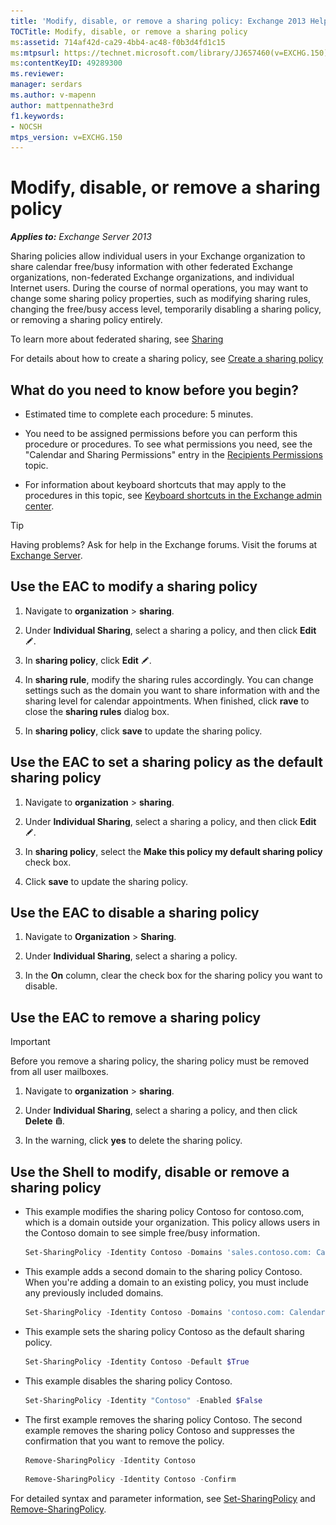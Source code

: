 ```yaml
---
title: 'Modify, disable, or remove a sharing policy: Exchange 2013 Help'
TOCTitle: Modify, disable, or remove a sharing policy
ms:assetid: 714af42d-ca29-4bb4-ac48-f0b3d4fd1c15
ms:mtpsurl: https://technet.microsoft.com/library/JJ657460(v=EXCHG.150)
ms:contentKeyID: 49289300
ms.reviewer: 
manager: serdars
ms.author: v-mapenn
author: mattpennathe3rd
f1.keywords:
- NOCSH
mtps_version: v=EXCHG.150
---
```


# Modify, disable, or remove a sharing policy

_**Applies to:** Exchange Server 2013_

Sharing policies allow individual users in your Exchange organization to share calendar free/busy information with other federated Exchange organizations, non-federated Exchange organizations, and individual Internet users. During the course of normal operations, you may want to change some sharing policy properties, such as modifying sharing rules, changing the free/busy access level, temporarily disabling a sharing policy, or removing a sharing policy entirely.

To learn more about federated sharing, see [Sharing](sharing-exchange-2013-help.md)

For details about how to create a sharing policy, see [Create a sharing policy](create-a-sharing-policy-exchange-2013-help.md)

## What do you need to know before you begin?

- Estimated time to complete each procedure: 5 minutes.

- You need to be assigned permissions before you can perform this procedure or procedures. To see what permissions you need, see the "Calendar and Sharing Permissions" entry in the [Recipients Permissions](recipients-permissions-exchange-2013-help.md) topic.

- For information about keyboard shortcuts that may apply to the procedures in this topic, see [Keyboard shortcuts in the Exchange admin center](keyboard-shortcuts-in-the-exchange-admin-center-2013-help.md).

> [!TIP]
> Having problems? Ask for help in the Exchange forums. Visit the forums at [Exchange Server](https://go.microsoft.com/fwlink/p/?linkid=60612).

## Use the EAC to modify a sharing policy

1. Navigate to **organization** \> **sharing**.

2. Under **Individual Sharing**, select a sharing a policy, and then click **Edit** ![Edit icon](images/JJ218640.6f53ccb2-1f13-4c02-bea0-30690e6ea71d(EXCHG.150).gif "Edit icon").

3. In **sharing policy**, click **Edit** ![Edit icon](images/JJ218640.6f53ccb2-1f13-4c02-bea0-30690e6ea71d(EXCHG.150).gif "Edit icon").

4. In **sharing rule**, modify the sharing rules accordingly. You can change settings such as the domain you want to share information with and the sharing level for calendar appointments. When finished, click **rave** to close the **sharing rules** dialog box.

5. In **sharing policy**, click **save** to update the sharing policy.

## Use the EAC to set a sharing policy as the default sharing policy

1. Navigate to **organization** \> **sharing**.

2. Under **Individual Sharing**, select a sharing a policy, and then click **Edit** ![Edit icon](images/JJ218640.6f53ccb2-1f13-4c02-bea0-30690e6ea71d(EXCHG.150).gif "Edit icon").

3. In **sharing policy**, select the **Make this policy my default sharing policy** check box.

4. Click **save** to update the sharing policy.

## Use the EAC to disable a sharing policy

1. Navigate to **Organization** \> **Sharing**.

2. Under **Individual Sharing**, select a sharing a policy.

3. In the **On** column, clear the check box for the sharing policy you want to disable.

## Use the EAC to remove a sharing policy

> [!IMPORTANT]
> Before you remove a sharing policy, the sharing policy must be removed from all user mailboxes.

1. Navigate to **organization** \> **sharing**.

2. Under **Individual Sharing**, select a sharing a policy, and then click **Delete** ![Delete icon](images/Dd298078.14f639f6-61e8-4418-bbfb-0db14de9d2f5(EXCHG.150).gif "Delete icon").

3. In the warning, click **yes** to delete the sharing policy.

## Use the Shell to modify, disable or remove a sharing policy

- This example modifies the sharing policy Contoso for contoso.com, which is a domain outside your organization. This policy allows users in the Contoso domain to see simple free/busy information.

    ```powershell
    Set-SharingPolicy -Identity Contoso -Domains 'sales.contoso.com: CalendarSharingFreeBusySimple'
    ```

- This example adds a second domain to the sharing policy Contoso. When you're adding a domain to an existing policy, you must include any previously included domains.

    ```powershell
    Set-SharingPolicy -Identity Contoso -Domains 'contoso.com: CalendarSharingFreeBusySimple', 'atlanta.contoso.com: CalendarSharingFreeBusyReviewer', 'beijing.contoso.com: CalendarSharingFreeBusyReviewer'
    ```

- This example sets the sharing policy Contoso as the default sharing policy.

    ```powershell
    Set-SharingPolicy -Identity Contoso -Default $True
    ```

- This example disables the sharing policy Contoso.

    ```powershell
    Set-SharingPolicy -Identity "Contoso" -Enabled $False
    ```

- The first example removes the sharing policy Contoso. The second example removes the sharing policy Contoso and suppresses the confirmation that you want to remove the policy.

  ```powershell
  Remove-SharingPolicy -Identity Contoso
  ```

  ```powershell
  Remove-SharingPolicy -Identity Contoso -Confirm
  ```

For detailed syntax and parameter information, see [Set-SharingPolicy](https://technet.microsoft.com/library/dd297931\(v=exchg.150\)) and [Remove-SharingPolicy](https://technet.microsoft.com/library/dd351071\(v=exchg.150\)).
